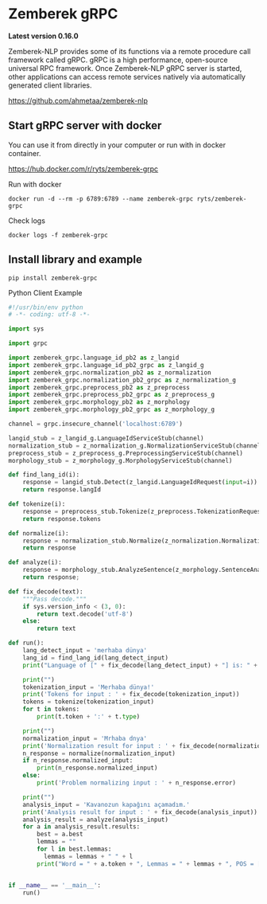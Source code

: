# Zemberek gRPC

__Latest version 0.16.0__

Zemberek-NLP provides some of its functions via a remote procedure call framework called gRPC. gRPC is a high performance, open-source universal RPC framework. Once Zemberek-NLP gRPC server is started, other applications can access remote services natively via automatically generated client libraries.

https://github.com/ahmetaa/zemberek-nlp

## Start gRPC server with docker

You can use it from directly in your computer or run with in docker container.

https://hub.docker.com/r/ryts/zemberek-grpc

Run with docker
```
docker run -d --rm -p 6789:6789 --name zemberek-grpc ryts/zemberek-grpc
```

Check logs
```
docker logs -f zemberek-grpc
```

## Install library and example

```shell
pip install zemberek-grpc
```

Python Client Example

```python
#!/usr/bin/env python
# -*- coding: utf-8 -*-

import sys

import grpc

import zemberek_grpc.language_id_pb2 as z_langid
import zemberek_grpc.language_id_pb2_grpc as z_langid_g
import zemberek_grpc.normalization_pb2 as z_normalization
import zemberek_grpc.normalization_pb2_grpc as z_normalization_g
import zemberek_grpc.preprocess_pb2 as z_preprocess
import zemberek_grpc.preprocess_pb2_grpc as z_preprocess_g
import zemberek_grpc.morphology_pb2 as z_morphology
import zemberek_grpc.morphology_pb2_grpc as z_morphology_g

channel = grpc.insecure_channel('localhost:6789')

langid_stub = z_langid_g.LanguageIdServiceStub(channel)
normalization_stub = z_normalization_g.NormalizationServiceStub(channel)
preprocess_stub = z_preprocess_g.PreprocessingServiceStub(channel)
morphology_stub = z_morphology_g.MorphologyServiceStub(channel)

def find_lang_id(i):
    response = langid_stub.Detect(z_langid.LanguageIdRequest(input=i))
    return response.langId

def tokenize(i):
    response = preprocess_stub.Tokenize(z_preprocess.TokenizationRequest(input=i))
    return response.tokens

def normalize(i):
    response = normalization_stub.Normalize(z_normalization.NormalizationRequest(input=i))
    return response

def analyze(i):
    response = morphology_stub.AnalyzeSentence(z_morphology.SentenceAnalysisRequest(input=i))
    return response;

def fix_decode(text):
    """Pass decode."""
    if sys.version_info < (3, 0):
        return text.decode('utf-8')
    else:
        return text

def run():
    lang_detect_input = 'merhaba dünya'
    lang_id = find_lang_id(lang_detect_input)
    print("Language of [" + fix_decode(lang_detect_input) + "] is: " + lang_id)

    print("")
    tokenization_input = 'Merhaba dünya!'
    print('Tokens for input : ' + fix_decode(tokenization_input))
    tokens = tokenize(tokenization_input)
    for t in tokens:
        print(t.token + ':' + t.type)

    print("")
    normalization_input = 'Mrhaba dnya'
    print('Normalization result for input : ' + fix_decode(normalization_input))
    n_response = normalize(normalization_input)
    if n_response.normalized_input:
        print(n_response.normalized_input)
    else:
        print('Problem normalizing input : ' + n_response.error)

    print("")
    analysis_input = 'Kavanozun kapağını açamadım.'
    print('Analysis result for input : ' + fix_decode(analysis_input))
    analysis_result = analyze(analysis_input)
    for a in analysis_result.results:
        best = a.best
        lemmas = ""
        for l in best.lemmas:
          lemmas = lemmas + " " + l
        print("Word = " + a.token + ", Lemmas = " + lemmas + ", POS = [" + best.pos + "], Full Analysis = {" + best.analysis + "}")


if __name__ == '__main__':
    run()
```